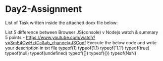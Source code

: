 # Day2-Assignment

List of Task written inside the attached docx file below:

List 5 difference between Browser JS(console) v Nodejs
watch & summary 5 points - https://www.youtube.com/watch?v=SmE4OwHztCc&ab_channel=JSConf
Execute the below code and write your description in txt file
typeof(1)
typeof(1.1)
typeof('1.1')
typeof(true)
typeof(null)
typeof(undefined)
typeof([])
typeof({})
typeof(NaN)
